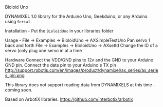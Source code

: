 Bioloid Uno

DYNAMIXEL 1.0 library for the Arduino Uno, Geekduino, or any Arduino using `Serial`

Installation - Put the `BioloidUno` in your libraries folder

Usage - File -> Examples -> BioloidUno -> AXSimpleTestUno 
	Pan servo 1 back and forth
	File -> Examples -> BioloidUno -> AXsetId 
	Change the ID of a servo (only plug one servo in at a time
	
Hardware
	Connect the VDD/GND pins to 12v and the GND to your Arduino GND pin. Connect the data pin to your Arduino's TX pin
	http://support.robotis.com/en/images/product/dynamixel/ax_series/ax_series_pin.png
	
	
This library does not support reading data from DYNAMIXELS at this time - coming soon.

Based on ArbotiX libraries.
https://github.com/interbotix/arbotix